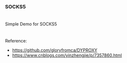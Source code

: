 ### SOCKS5     
#    
Simple Demo for SOCKS5    
#    
Reference:    
* https://github.com/gloryfromca/DYPROXY    
* https://www.cnblogs.com/yinzhengjie/p/7357860.html    
